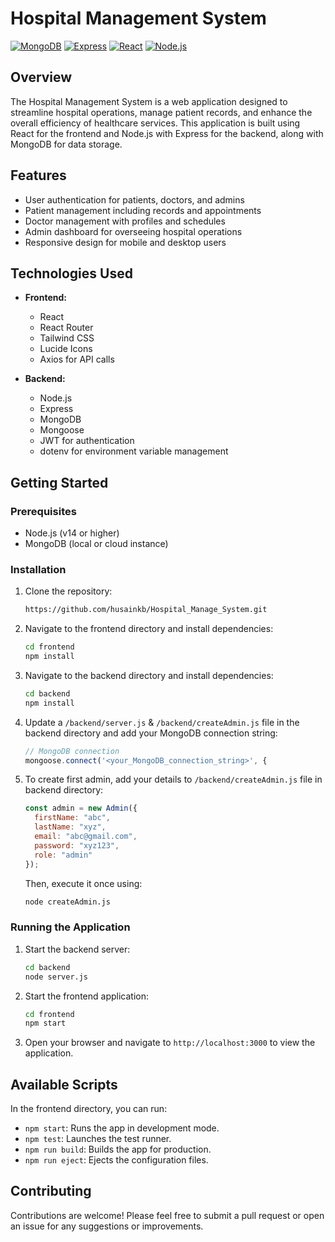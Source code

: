 # Hospital Management System

[![MongoDB](https://img.shields.io/badge/MongoDB-Database-green.svg)](https://www.mongodb.com/)
[![Express](https://img.shields.io/badge/Express-Framework-blue.svg)](https://expressjs.com/)
[![React](https://img.shields.io/badge/React-Library-61DAFB.svg)](https://reactjs.org/)
[![Node.js](https://img.shields.io/badge/Node.js-Environment-339933.svg)](https://nodejs.org/)

## Overview

The Hospital Management System is a web application designed to streamline hospital operations, manage patient records, and enhance the overall efficiency of healthcare services. This application is built using React for the frontend and Node.js with Express for the backend, along with MongoDB for data storage.

## Features

- User authentication for patients, doctors, and admins
- Patient management including records and appointments
- Doctor management with profiles and schedules
- Admin dashboard for overseeing hospital operations
- Responsive design for mobile and desktop users

## Technologies Used

- **Frontend:**
  - React
  - React Router
  - Tailwind CSS
  - Lucide Icons
  - Axios for API calls

- **Backend:**
  - Node.js
  - Express
  - MongoDB
  - Mongoose
  - JWT for authentication
  - dotenv for environment variable management

## Getting Started

### Prerequisites

- Node.js (v14 or higher)
- MongoDB (local or cloud instance)

### Installation

1. Clone the repository:

   ```bash
   https://github.com/husainkb/Hospital_Manage_System.git
   ```

2. Navigate to the frontend directory and install dependencies:

   ```bash
   cd frontend
   npm install
   ```

3. Navigate to the backend directory and install dependencies:

   ```bash
   cd backend
   npm install
   ```

4. Update a `/backend/server.js` & `/backend/createAdmin.js` file in the backend directory and add your MongoDB connection string:

   ```js
   // MongoDB connection
   mongoose.connect('<your_MongoDB_connection_string>', {
   ```
5. To create first admin, add your details to `/backend/createAdmin.js` file in backend directory:

    ```js
    const admin = new Admin({
      firstName: "abc",
      lastName: "xyz",
      email: "abc@gmail.com",
      password: "xyz123", 
      role: "admin"
    });
    ```

    Then, execute it once using:
  
    ```bash
    node createAdmin.js
    ```

### Running the Application

1. Start the backend server:

   ```bash
   cd backend
   node server.js
   ```

2. Start the frontend application:

   ```bash
   cd frontend
   npm start
   ```

3. Open your browser and navigate to `http://localhost:3000` to view the application.

## Available Scripts

In the frontend directory, you can run:

- `npm start`: Runs the app in development mode.
- `npm test`: Launches the test runner.
- `npm run build`: Builds the app for production.
- `npm run eject`: Ejects the configuration files.

## Contributing

Contributions are welcome! Please feel free to submit a pull request or open an issue for any suggestions or improvements.
